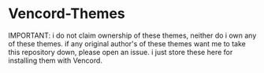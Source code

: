 # Vencord-Themes
IMPORTANT: i do not claim ownership of these themes, neither do i own any of these themes. if any original author's of these themes want me to take this repository down, please open an issue. i just store these here for installing them with Vencord.
